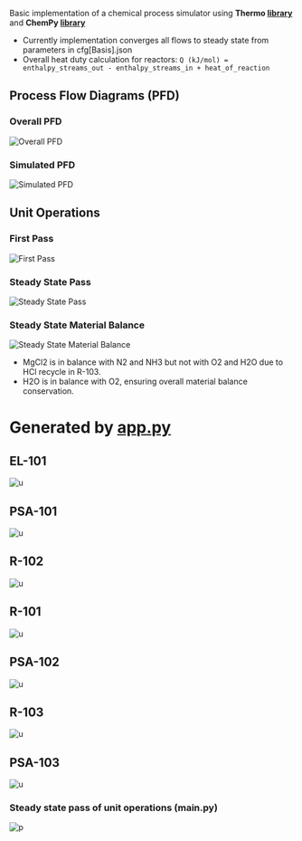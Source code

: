 Basic implementation of a chemical process simulator using **Thermo [library](https://thermo.readthedocs.io/index.html#)** and **ChemPy [library](https://bjodah.github.io/chempy/latest/)**

- Currently implementation converges all flows to steady state from parameters in cfg[Basis].json
- Overall heat duty calculation for reactors: 
  ```Q (kJ/mol) = enthalpy_streams_out - enthalpy_streams_in + heat_of_reaction ```

## Process Flow Diagrams (PFD)
### Overall PFD
![Overall PFD](assets/pfd.png)

### Simulated PFD
![Simulated PFD](assets/sim_pfd.png)

## Unit Operations
### First Pass
![First Pass](assets/s0_pass.png)

### Steady State Pass
![Steady State Pass](assets/ss_pass.png)

### Steady State Material Balance
![Steady State Material Balance](assets/ss_balance.png)
- MgCl2 is in balance with N2 and NH3 but not with O2 and H2O due to HCl recycle in R-103.
- H2O is in balance with O2, ensuring overall material balance conservation.

# Generated by [app.py](https://github.com/hunterviolette/24spring/blob/main/che_capstone/app.py)
## EL-101
![u](assets/el_101.png)

## PSA-101
![u](assets/psa_101.png)

## R-102
![u](assets/r_102.png)

## R-101
![u](assets/r_101.png)

## PSA-102
![u](assets/psa_102.png)

## R-103
![u](assets/r_103.png)

## PSA-103
![u](assets/psa_103.png)

### Steady state pass of unit operations (main.py)
![p](assets/iteration_table.png)